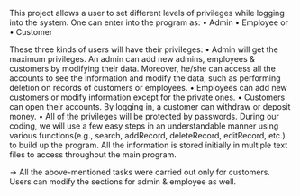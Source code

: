 This project allows a user to set different levels of privileges while logging into the system. One can enter into the program as: 
• Admin 
• Employee or 
• Customer 

These three kinds of users will have their privileges: 
• Admin will get the maximum privileges. An admin can add new admins, employees & customers by modifying their data. Moreover, he/she can access all the accounts to see the information and modify the data, such as performing deletion on records of customers or employees. 
• Employees can add new customers or modify information except for the private ones. 
• Customers can open their accounts. By logging in, a customer can withdraw or deposit money. 
• All of the privileges will be protected by passwords. During our coding, we will use a few easy steps in an understandable manner using various functions(e.g., search, addRecord, deleteRecord, editRecord, etc.) to build up the program. All the information is stored initially in multiple text files to access throughout the main program.


-> All the above-mentioned tasks were carried out only for customers. Users can modify the sections for admin & employee as well.
